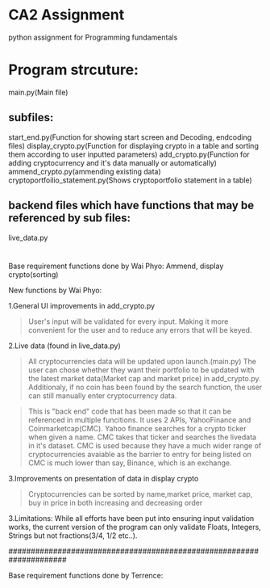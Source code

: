 # CA2 Assignment
 python assignment for Programming fundamentals

# Program strcuture:
   main.py(Main file)

## subfiles:
   start_end.py(Function for showing start screen and Decoding, endcoding files)
   display_crypto.py(Function for displaying crypto in a table and sorting them according to user inputted parameters)
   add_crypto.py(Function for adding cryptocurrency and it's data manually or automatically)
   ammend_crypto.py(ammending existing data)
   cryptoportfoilio_statement.py(Shows cryptoportfolio statement in a table)

## backend files which have functions that may be referenced by sub files:
   live_data.py



# ####################################################################

Base requirement functions done by Wai Phyo: Ammend, display crypto(sorting)

New functions by Wai Phyo:

1.General UI improvements in add_crypto.py

   >User's input will be validated for every input. Making it more convenient for the user and to reduce any errors that will be keyed.

2.Live data (found in live_data.py)
   >All cryptocurrencies data will be updated upon launch.(main.py)
   >The user can chose whether they want their portfolio to be updated with the latest market data(Market cap and market price) in add_crypto.py.
   >Additionaly, if no coin has been found by the search function, the user can still manually enter cryptocurrency data.

   >This is "back end" code that has been made so that it can be referenced in multiple funcitions.
   >It uses 2 APIs, YahooFinance and Coinmarketcap(CMC). Yahoo finance searches for a crypto ticker when given a name. CMC takes that ticker and searches the livedata in it's dataset. CMC is used because they have a much wider range of cryptocurrencies avaiable as the barrier to entry for being listed on CMC is much lower than say, Binance, which is an exchange.

3.Improvements on presentation of data in display crypto
   > Cryptocurrencies can be sorted by name,market price, market cap, buy in price in both increasing and decreasing order

3.Limitations:
   While all efforts have been put into ensuring input validation works, the current version of the program can only validate Floats, Integers, Strings but not fractions(3/4, 1/2 etc..).
   

#####################################################################

Base requirement functions done by Terrence: 
